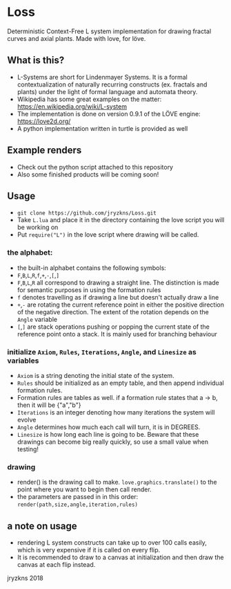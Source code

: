 # Loss
Deterministic Context-Free L system implementation for drawing fractal curves and axial plants. Made with love, for löve.

## What is this? 
- L-Systems are short for Lindenmayer Systems. It is a formal contextualization of naturally recurring constructs (ex. fractals and plants) under the light of formal language and automata theory.
- Wikipedia has some great examples on the matter: https://en.wikipedia.org/wiki/L-system
- The implementation is done on version 0.9.1 of the LÖVE engine: https://love2d.org/
- A python implementation written in turtle is provided as well
## Example renders
- Check out the python script attached to this repository
- Also some finished products will be coming soon!
## Usage
- `git clone https://github.com/jryzkns/Loss.git`
- Take `L.lua` and place it in the directory containing the love script you will be working on
- Put `require("L")` in the love script where drawing will be called.
### the alphabet:
- the built-in alphabet contains the following symbols:
- `F`,`B`,`L`,`R`,`f`,`+`,`-`,`[`,`]`
- `F`,`B`,`L`,`R` all correspond to drawing a straight line. The distinction is made for semantic purposes in using the formation rules
- `f` denotes travelling as if drawing a line but doesn't actually draw a line
- `+`,`-` are rotating the current reference point in either the positive direction of the negative direction. The extent of the rotation depends on the `Angle` variable
- `[`,`]` are stack operations pushing or popping the current state of the reference point onto a stack. It is mainly used for branching behaviour
### initialize `Axiom`, `Rules`, `Iterations`, `Angle`, and `Linesize` as variables
- `Axiom` is a string denoting the initial state of the system.
- `Rules` should be initialized as an empty table, and then append individual formation rules. 
- Formation rules are tables as well. if a formation rule states that a -> b, then it will be {"a","b"}
- `Iterations` is an integer denoting how many iterations the system will evolve
- `Angle` determines how much each call will turn, it is in DEGREES.
- `Linesize` is how long each line is going to be. Beware that these drawings can become big really quickly, so use a small value when testing!
### drawing
- render() is the drawing call to make. `love.graphics.translate()` to the point where you want to begin then call render.
- the parameters are passed in in this order: `render(path,size,angle,iteration,rules)`

## a note on usage
- rendering L system constructs can take up to over 100 calls easily, which is very expensive if it is called on every flip. 
- It is recommended to draw to a canvas at initialization and then draw the canvas at each flip instead.

jryzkns 2018
